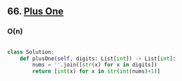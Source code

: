 ## 66. [Plus One](https://leetcode.com/problems/plus-one/description/)

### O(n)

```python

class Solution:
    def plusOne(self, digits: List[int]) -> List[int]:
        nums = ''.join([str(x) for x in digits])
        return [int(x) for x in str(int(nums)+1)]
```